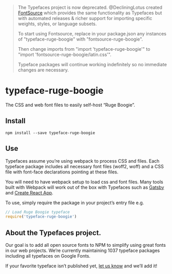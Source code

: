 >The Typefaces project is now deprecated. @DecliningLotus created
[FontSource](https://github.com/fontsource/fontsource) which provides the
same functionality as Typefaces but with automated releases & richer
support for importing specific weights, styles, or language subsets.
>
>To start using Fontsource, replace in your package.json any instances of
"typeface-ruge-boogie" with "fontsource-ruge-boogie".
>
> Then change imports from "import 'typeface-ruge-boogie'" to "import 'fontsource-ruge-boogie/latin.css'".
>
>Typeface packages will continue working indefinitely so no immediate
>changes are necessary.

# typeface-ruge-boogie

The CSS and web font files to easily self-host “Ruge Boogie”.

## Install

`npm install --save typeface-ruge-boogie`

## Use

Typefaces assume you’re using webpack to process CSS and files. Each typeface
package includes all necessary font files (woff2, woff) and a CSS file with
font-face declarations pointing at these files.

You will need to have webpack setup to load css and font files. Many tools built
with Webpack will work out of the box with Typefaces such as [Gatsby](https://github.com/gatsbyjs/gatsby)
and [Create React App](https://github.com/facebookincubator/create-react-app).

To use, simply require the package in your project’s entry file e.g.

```javascript
// Load Ruge Boogie typeface
require('typeface-ruge-boogie')
```

## About the Typefaces project.

Our goal is to add all open source fonts to NPM to simplify using great fonts in
our web projects. We’re currently maintaining 1037 typeface packages
including all typefaces on Google Fonts.

If your favorite typeface isn’t published yet, [let us know](https://github.com/KyleAMathews/typefaces)
and we’ll add it!
